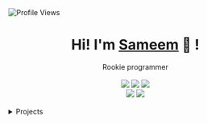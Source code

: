 <!-- For profile views I used an opensource project https://github.com/antonkomarev/github-profile-views-counter -->
<img src = "https://komarev.com/ghpvc/?username=Sameem-baba&color=blue&style=flat-square" alt ="Profile Views">

<div align="center">
	<h1>Hi! I'm <a href="https://sameem.netlify.app/">Sameem</a> 🐬 !</h1>
	<div>Rookie programmer</div>
	<br />
		<a href=""><img src="https://img.shields.io/badge/OS-Arch_Linux?style=flat&logo=archlinux" /></a>
	<a href="https://code.visualstudio.com/"><img src="https://img.shields.io/badge/EDITOR-Vscode-a6e3a1?style=flat&logo=VScode" /></a>
	<a href="https://www.javascript.com/"><img src="https://img.shields.io/badge/LANG-Javascript-f2cdcd?style=flat&logo=javascript" /></a>
	<br />
	<a href="https://github.com/Sameem-baba"><img src="https://img.shields.io/github/stars/Sameem-baba?color=cdd6f4&label=GITHUB&style=flat&logo=github" /></a>
	<a href="mailto:sameembaba22@gmail.com/"><img src="https://img.shields.io/badge/EMAIL-sameembaba22@gmail.com-b4befe?style=flat&logo=protonmail" /></a>
	<br />
	<br />
<!-- 	<img src="https://github-readme-stats.vercel.app/api?username=Sameem-baba&hide_title=true&hide_rank=true&show_icons=true&include_all_commits=true&line_height=24&hide_border=true&bg_color=1e1e2e&text_color=cdd6f4&icon_color=cba6f7&title_color=94e2d5" />
	<img src="https://github-readme-stats.vercel.app/api/top-langs/?username=Sameem-baba&hide_title=true&langs_count=8&layout=compact&hide_border=true&bg_color=1e1e2e&text_color=cdd6f4&icon_color=cba6f7&title_color=94e2d5" /> -->
</div>

<details>
	<summary>Projects</summary>
	<ul>
		<li><a href="https://sameem.netlify.app/">Sameem</a> - Portfolio</li>
		<li><a href="https://www.theranch.community/">The Ranch</a> - A NFT Project</li>
		<li><a href="https://21consequences.vercel.app/">21Consequences</a> - Career Couselling App</li>
		<li><a href="https://github.com/Sameem-baba/Twitter-Web3">Twitter Web3</a> - Twitter Clone</li>
		<li><a href="https://github.com/Sameem-baba/CleverBot">Clever Bot</a> - Space Discord Bot</li>
		<li><a href="https://github.com/Sameem-baba/Spotify-next-js">Spotify</a> - Clone App</li>
	</ul>
</details>
